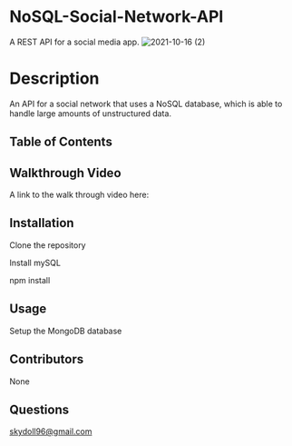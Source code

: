 # NoSQL-Social-Network-API
A REST API for a social media app. 
![2021-10-16 (2)](https://user-images.githubusercontent.com/83742550/137612149-e0c42738-c0a8-40c2-b961-37ffc0b9096a.png)



# Description
An API for a social network that uses a NoSQL database, which is able to handle large amounts of unstructured data.

## Table of Contents






## Walkthrough Video

A link to the walk through video here:  






## Installation


Clone the repository


Install mySQL

npm install

## Usage

Setup the MongoDB database









##  Contributors
None


## Questions
skydoll96@gmail.com
